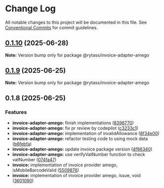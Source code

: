 # Change Log

All notable changes to this project will be documented in this file.
See [Conventional Commits](https://conventionalcommits.org) for commit guidelines.

## [0.1.10](https://github.com/Rytass/Utils/compare/@rytass/invoice-adapter-amego@0.1.9...@rytass/invoice-adapter-amego@0.1.10) (2025-06-28)

**Note:** Version bump only for package @rytass/invoice-adapter-amego

## [0.1.9](https://github.com/Rytass/Utils/compare/@rytass/invoice-adapter-amego@0.1.8...@rytass/invoice-adapter-amego@0.1.9) (2025-06-25)

**Note:** Version bump only for package @rytass/invoice-adapter-amego

## 0.1.8 (2025-06-25)

### Features

- **invoice-adapter-amego:** finish implementations ([8396770](https://github.com/Rytass/Utils/commit/83967709a30f6bcfaad5a03247549862c0d82f1f))
- **invoice-adapter-amego:** fix pr review by codepilot ([c3233c1](https://github.com/Rytass/Utils/commit/c3233c138ab8f7be697f269fd5b183ad8f812f25))
- **invoice-adapter-amego:** implementation of invalidAllowance ([8f34e00](https://github.com/Rytass/Utils/commit/8f34e004ef657a35f0e0702315c77a3d62fc3a95))
- **invoice-adapter-amego:** refactor testing code to using mock data ([b6febfa](https://github.com/Rytass/Utils/commit/b6febfa60e0aa17cf008a5de2b55706d66bf63d2))
- **invoice-adapter-amego:** update invoice package version ([4f86340](https://github.com/Rytass/Utils/commit/4f86340f19cb13b76a65353ecb63fb70958eaaab))
- **invoice-adapter-amego:** use verifyVatNumber function to check vatNumber ([074fa47](https://github.com/Rytass/Utils/commit/074fa47af73a16cde6f205b23a3898e5acb16539))
- **invoice:** implementation of invoice provider amego, isMobileBarcodeValid ([5509876](https://github.com/Rytass/Utils/commit/550987604eb3e477eba3ac74cb95b0b534b6321b))
- **invoice:** implementation of invoice provider amego, issue, void ([3601090](https://github.com/Rytass/Utils/commit/3601090b1ed0fae170f3e8598e972619577c7819))
